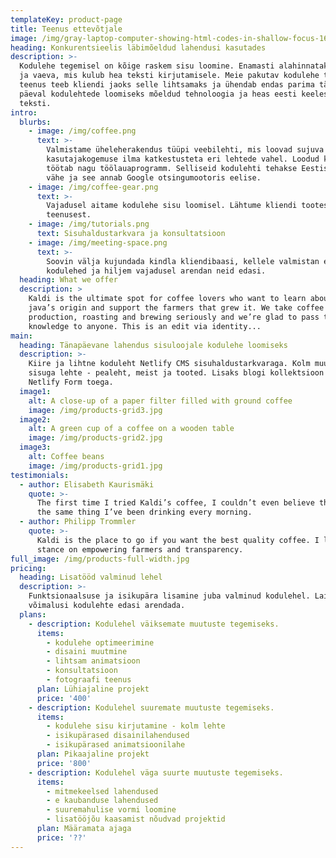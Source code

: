 ```yaml
---
templateKey: product-page
title: Teenus ettevõtjale
image: /img/gray-laptop-computer-showing-html-codes-in-shallow-focus-160107.jpg
heading: Konkurentsieelis läbimõeldud lahendusi kasutades
description: >-
  Kodulehe tegemisel on kõige raskem sisu loomine. Enamasti alahinnatakse aega
  ja vaeva, mis kulub hea teksti kirjutamisele. Meie pakutav kodulehe tellimise
  teenus teeb kliendi jaoks selle lihtsamaks ja ühendab endas parima tänasel
  päeval kodulehtede loomiseks mõeldud tehnoloogia ja heas eesti keeles loodud
  teksti.
intro:
  blurbs:
    - image: /img/coffee.png
      text: >-
        Valmistame üheleherakendus tüüpi veebilehti, mis loovad sujuva
        kasutajakogemuse ilma katkestusteta eri lehtede vahel. Loodud koduleht
        töötab nagu töölauaprogramm. Selliseid kodulehti tehakse Eestis endiselt
        vähe ja see annab Google otsingumootoris eelise.
    - image: /img/coffee-gear.png
      text: >-
        Vajadusel aitame kodulehe sisu loomisel. Lähtume kliendi tootest või
        teenusest. 
    - image: /img/tutorials.png
      text: Sisuhaldustarkvara ja konsultatsioon
    - image: /img/meeting-space.png
      text: >-
        Soovin välja kujundada kindla kliendibaasi, kellele valmistan esmalt
        kodulehed ja hiljem vajadusel arendan neid edasi.
  heading: What we offer
  description: >
    Kaldi is the ultimate spot for coffee lovers who want to learn about their
    java’s origin and support the farmers that grew it. We take coffee
    production, roasting and brewing seriously and we’re glad to pass that
    knowledge to anyone. This is an edit via identity...
main:
  heading: Tänapäevane lahendus sisuloojale kodulehe loomiseks
  description: >-
    Kiire ja lihtne koduleht Netlify CMS sisuhaldustarkvaraga. Kolm muudetava
    sisuga lehte - pealeht, meist ja tooted. Lisaks blogi kollektsioon ja leht
    Netlify Form toega.
  image1:
    alt: A close-up of a paper filter filled with ground coffee
    image: /img/products-grid3.jpg
  image2:
    alt: A green cup of a coffee on a wooden table
    image: /img/products-grid2.jpg
  image3:
    alt: Coffee beans
    image: /img/products-grid1.jpg
testimonials:
  - author: Elisabeth Kaurismäki
    quote: >-
      The first time I tried Kaldi’s coffee, I couldn’t even believe that was
      the same thing I’ve been drinking every morning.
  - author: Philipp Trommler
    quote: >-
      Kaldi is the place to go if you want the best quality coffee. I love their
      stance on empowering farmers and transparency.
full_image: /img/products-full-width.jpg
pricing:
  heading: Lisatööd valminud lehel
  description: >-
    Funktsionaalsuse ja isikupära lisamine juba valminud kodulehel. Lai valik
    võimalusi kodulehte edasi arendada.
  plans:
    - description: Kodulehel väiksemate muutuste tegemiseks.
      items:
        - kodulehe optimeerimine
        - disaini muutmine
        - lihtsam animatsioon
        - konsultatsioon
        - fotograafi teenus
      plan: Lühiajaline projekt
      price: '400'
    - description: Kodulehel suuremate muutuste tegemiseks.
      items:
        - kodulehe sisu kirjutamine - kolm lehte
        - isikupärased disainilahendused
        - isikupärased animatsioonilahe
      plan: Pikaajaline projekt
      price: '800'
    - description: Kodulehel väga suurte muutuste tegemiseks.
      items:
        - mitmekeelsed lahendused
        - e kaubanduse lahendused
        - suuremahulise vormi loomine
        - lisatööjõu kaasamist nõudvad projektid
      plan: Määramata ajaga
      price: '??'
---
```



